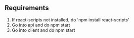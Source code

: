 ## **Requirements**

1. If react-scripts not installed, do 'npm install react-scripts'
2. Go into api and do npm start
3. Go into client and do npm start
